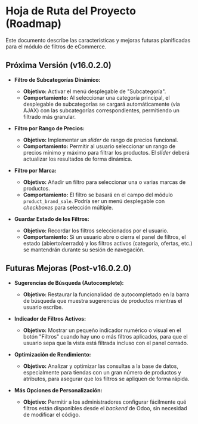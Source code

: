 # Hoja de Ruta del Proyecto (Roadmap)

Este documento describe las características y mejoras futuras planificadas para el módulo de filtros de eCommerce.

## Próxima Versión (v16.0.2.0)

* **Filtro de Subcategorías Dinámico:**
    * **Objetivo:** Activar el menú desplegable de "Subcategoría".
    * **Comportamiento:** Al seleccionar una categoría principal, el desplegable de subcategorías se cargará automáticamente (vía AJAX) con las subcategorías correspondientes, permitiendo un filtrado más granular.

* **Filtro por Rango de Precios:**
    * **Objetivo:** Implementar un *slider* de rango de precios funcional.
    * **Comportamiento:** Permitir al usuario seleccionar un rango de precios mínimo y máximo para filtrar los productos. El *slider* deberá actualizar los resultados de forma dinámica.

* **Filtro por Marca:**
    * **Objetivo:** Añadir un filtro para seleccionar una o varias marcas de productos.
    * **Comportamiento:** El filtro se basará en el campo del módulo `product_brand_sale`. Podría ser un menú desplegable con *checkboxes* para selección múltiple.

* **Guardar Estado de los Filtros:**
    * **Objetivo:** Recordar los filtros seleccionados por el usuario.
    * **Comportamiento:** Si un usuario abre o cierra el panel de filtros, el estado (abierto/cerrado) y los filtros activos (categoría, ofertas, etc.) se mantendrán durante su sesión de navegación.

## Futuras Mejoras (Post-v16.0.2.0)

* **Sugerencias de Búsqueda (Autocomplete):**
    * **Objetivo:** Restaurar la funcionalidad de autocompletado en la barra de búsqueda que muestra sugerencias de productos mientras el usuario escribe.

* **Indicador de Filtros Activos:**
    * **Objetivo:** Mostrar un pequeño indicador numérico o visual en el botón "Filtros" cuando hay uno o más filtros aplicados, para que el usuario sepa que la vista está filtrada incluso con el panel cerrado.

* **Optimización de Rendimiento:**
    * **Objetivo:** Analizar y optimizar las consultas a la base de datos, especialmente para tiendas con un gran número de productos y atributos, para asegurar que los filtros se apliquen de forma rápida.

* **Más Opciones de Personalización:**
    * **Objetivo:** Permitir a los administradores configurar fácilmente qué filtros están disponibles desde el *backend* de Odoo, sin necesidad de modificar el código.
